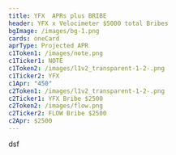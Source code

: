 ```yaml
---
title: YFX  APRs plus BRIBE
header: YFX x Velocimeter $5000 total Bribes
bgImage: /images/bg-1.png
cards: oneCard
aprType: Projected APR
c1Token1: /images/note.png
c1Ticker1: NOTE
c1Token2: /images/l1v2_transparent-1-2-.png
c1Ticker2: YFX
c1Apr: "450"
c2Token1: /images/l1v2_transparent-1-2-.png
c2Ticker1: YFX Bribe $2500
c2Token2: /images/flow.png
c2Ticker2: FLOW Bribe $2500
c2Apr: $2500
---
```


d﻿sf
